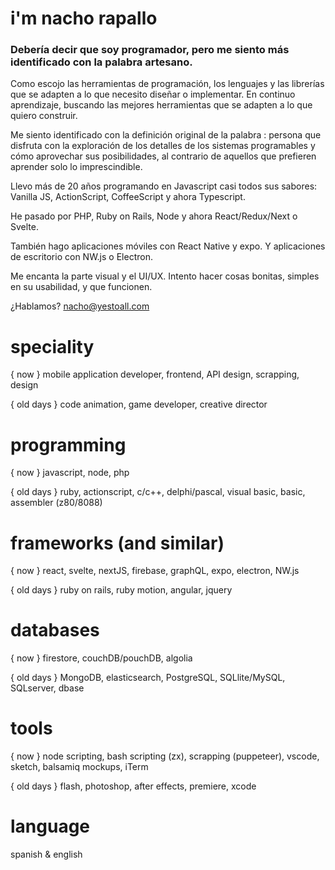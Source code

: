 # i'm nacho rapallo

### Debería decir que soy programador, pero me siento más identificado con la palabra **artesano**.

Como <artesano de software> escojo las herramientas de programación, los lenguajes y las librerías que se adapten a lo que necesito diseñar o implementar. 
En continuo aprendizaje, buscando las mejores herramientas que se adapten a lo que quiero construir.

Me siento identificado con la definición original de la palabra <Hacker>: persona que disfruta con la exploración de los detalles de los sistemas programables y cómo aprovechar sus posibilidades, al contrario de aquellos que prefieren aprender solo lo imprescindible.

Llevo más de 20 años programando en Javascript casi todos sus sabores: Vanilla JS, ActionScript, CoffeeScript y ahora Typescript.

He pasado por PHP, Ruby on Rails, Node y ahora React/Redux/Next o Svelte.

También hago aplicaciones móviles con React Native y expo. Y aplicaciones de escritorio con NW.js o Electron.

Me encanta la parte visual y el UI/UX. 
Intento hacer cosas bonitas, simples en su usabilidad, y que funcionen.

¿Hablamos? nacho@yestoall.com



# speciality

{ now } mobile application developer, frontend, API design, scrapping, design

{ old days } code animation, game developer, creative director


# programming 

{ now } javascript, node, php

{ old days } ruby, actionscript, c/c++, delphi/pascal, visual basic, basic, assembler (z80/8088)


# frameworks (and similar)

{ now } react, svelte, nextJS, firebase, graphQL, expo, electron, NW.js

{ old days } ruby on rails, ruby motion, angular, jquery


# databases

{ now } firestore, couchDB/pouchDB, algolia

{ old days } MongoDB, elasticsearch, PostgreSQL, SQLlite/MySQL, SQLserver, dbase


# tools

{ now } node scripting, bash scripting (zx), scrapping (puppeteer), vscode, sketch, balsamiq mockups, iTerm

{ old days } flash, photoshop, after effects, premiere, xcode

# language

spanish & english

